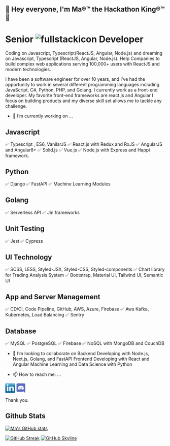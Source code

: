 ## 👋 Hey everyone, I'm Ma®™ the Hackathon King®™ 👋
# Senior ![fullstackicon](https://github.com/haojin111/haojin111/blob/master/stack-overflow.png) Developer
Coding on Javascript, Typescript(ReactJS, Angular, Node.js) and dreaming on Javascript, Typescript (ReactJS, Angular, Node.js). Help Companies to build complex web applications serving 100,000+ users with ReactJS and modern technologies.
 
I have been a software engineer for over 10 years, and I've had the opportunity to work in several different programming languages including JavaScript, C#, Python, PHP, and Golang.
I currently work as a front-end developer. My favorite front-end frameworks are react.js and Angular
I focus on building products and my diverse skill set allows me to tackle any challenge. 

- 🔭 I’m currently working on ...
## Javascript
✅   Typescript , ES6, VanilarJS
✅   React.js with Redux and RxJS
✅   AngularJS and Angular8+
✅   Solid.js
✅   Vue.js
✅   Node.js  with Express and Happi framework.

## Python
✅  Django
✅  FastAPI
✅  Machine Learning Modules

## Golang
✅  Serverless API
✅  Jin frameworks

## Unit Testing
✅  Jest
✅  Cypress

## UI Technology
✅  SCSS, LESS, Styled-JSX, Styled-CSS, Styled-components
✅  Chart library for Trading Analysis System
✅  Bootstrap, Material UI, Tailwind UI, Semantic UI

## App and Server Management
✅  CD/CI, Code Pipeline, GitHub, AWS, Azure, Firebase
✅  Aws Kafka, Kubernetes, Load Balancing
✅  Sentry

## Database
✅  MySQL
✅  PostgreSQL
✅  Firebase
✅  NoSQL with MongoDB and CouchDB

- 👯 I’m looking to collaborate on
  Backend Developing with Node.js, Next.js, Golang, and FastAPI
  Frontend Developing with React and Angular
  Machine Learning and Data Science with Python
  
- 📫 How to reach me: ...
<p align="left">
<a href="https://www.linkedin.com/in/owen-ma-a36419258" target="blank"><img align="center" src="https://github.com/haojin111/haojin111/blob/master/socials/transparent-Linkedin-logo-icon.png" alt="" height="30" /></a>
<a href="https://discordapp.com/users/ruima5300" target="blank"><img align="center" src="https://github.com/haojin111/haojin111/blob/master/socials/discord.png" alt="" height="30" /></a>
</p>
Thank you.

## Github Stats
[![Ma's GitHub stats](https://github-readme-stats.vercel.app/api?username=haojin111&show_icons=true&theme=merko&hide=stars,contribs)](https://github.com/haojin111/github-readme-stats)

[![GitHub Streak](https://github-readme-streak-stats.herokuapp.com?user=haojin111&theme=merko)](https://git.io/streak-stats)
[![GitHub Skyline](https://github.com/haojin111/haojin111/blob/master/socials/chrome-capture-2023-7-5.gif)](https://skyline.github.com/haojin111/2022)
